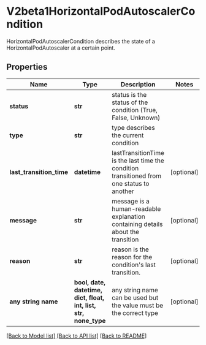# V2beta1HorizontalPodAutoscalerCondition

HorizontalPodAutoscalerCondition describes the state of a HorizontalPodAutoscaler at a certain point.

## Properties
Name | Type | Description | Notes
------------ | ------------- | ------------- | -------------
**status** | **str** | status is the status of the condition (True, False, Unknown) | 
**type** | **str** | type describes the current condition | 
**last_transition_time** | **datetime** | lastTransitionTime is the last time the condition transitioned from one status to another | [optional] 
**message** | **str** | message is a human-readable explanation containing details about the transition | [optional] 
**reason** | **str** | reason is the reason for the condition&#39;s last transition. | [optional] 
**any string name** | **bool, date, datetime, dict, float, int, list, str, none_type** | any string name can be used but the value must be the correct type | [optional]

[[Back to Model list]](../README.md#documentation-for-models) [[Back to API list]](../README.md#documentation-for-api-endpoints) [[Back to README]](../README.md)


